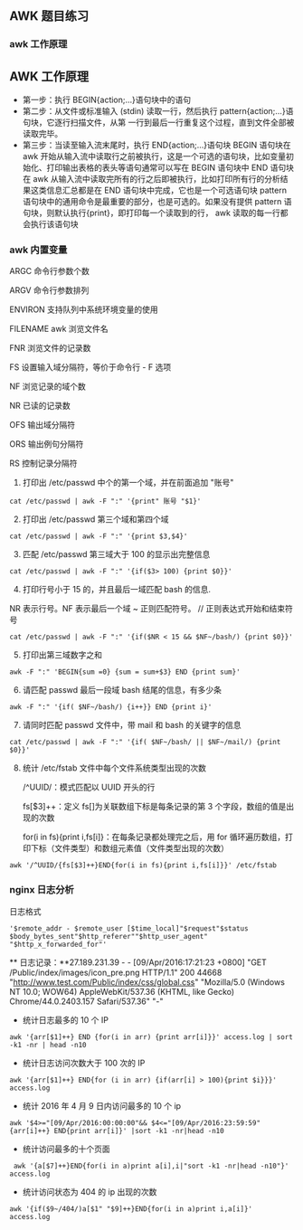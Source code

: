 ## AWK 题目练习

### awk 工作原理

## AWK 工作原理

- 第一步：执行 BEGIN{action;…}语句块中的语句
- 第二步：从文件或标准输入 (stdin) 读取一行，然后执行 pattern{action;…}语句块，它逐行扫描文件，从第 
  一行到最后一行重复这个过程，直到文件全部被读取完毕。
- 第三步：当读至输入流末尾时，执行 END{action;…}语句块 BEGIN 语句块在 awk 开始从输入流中读取行之前被执行，这是一个可选的语句块，比如变量初始化、打印输出表格的表头等语句通常可以写在 BEGIN 语句块中 END 语句块在 awk 从输入流中读取完所有的行之后即被执行，比如打印所有行的分析结果这类信息汇总都是在 END 语句块中完成，它也是一个可选语句块 pattern 语句块中的通用命令是最重要的部分，也是可选的。如果没有提供 pattern 语句块，则默认执行{print}，即打印每一个读取到的行， awk 读取的每一行都会执行该语句块

### awk 内置变量

ARGC          命令行参数个数

ARGV          命令行参数排列

ENVIRON       支持队列中系统环境变量的使用

FILENAME      awk 浏览文件名

FNR           浏览文件的记录数

FS            设置输入域分隔符，等价于命令行 - F 选项

NF            浏览记录的域个数

NR            已读的记录数

OFS           输出域分隔符

ORS           输出例句分隔符

RS            控制记录分隔符

1. 打印出 /etc/passwd 中个的第一个域，并在前面追加 "账号"

```shell
cat /etc/passwd | awk -F ":" '{print" 账号 "$1}'
```

2. 打印出 /etc/passwd 第三个域和第四个域 

```shell
cat /etc/passwd | awk -F ":" '{print $3,$4}'
```

3. 匹配 /etc/passwd 第三域大于 100 的显示出完整信息 

```shell
cat /etc/passwd | awk -F ":" '{if($3> 100) {print $0}}'
```

4. 打印行号小于 15 的，并且最后一域匹配 bash 的信息. 

NR 表示行号。NF 表示最后一个域 ~ 正则匹配符号。 // 正则表达式开始和结束符号

```shell
cat /etc/passwd | awk -F ":" '{if($NR < 15 && $NF~/bash/) {print $0}}'
```

5. 打印出第三域数字之和 

```SHELL
awk -F ":" 'BEGIN{sum =0} {sum = sum+$3} END {print sum}'
```

6. 请匹配 passwd 最后一段域 bash 结尾的信息，有多少条 

```shell
awk -F ":" '{if( $NF~/bash/) {i++}} END {print i}'
```

7. 请同时匹配 passwd 文件中，带 mail 和 bash 的关键字的信息 

```shell
cat /etc/passwd | awk -F ":" '{if( $NF~/bash/ || $NF~/mail/) {print $0}}'
```

8. 统计 /etc/fstab 文件中每个文件系统类型出现的次数

   /^UUID/：模式匹配以 UUID 开头的行 

    fs[$3]++：定义 fs[]为关联数组下标是每条记录的第 3 个字段，数组的值是出现的次数  

   for(i in fs){print i,fs[i]}：在每条记录都处理完之后，用 for 循环遍历数组，打印下标（文件类型）和数组元素值（文件类型出现的次数） 

```shell
awk '/^UUID/{fs[$3]++}END{for(i in fs){print i,fs[i]}}' /etc/fstab
```

### nginx 日志分析

日志格式

`'$remote_addr - $remote_user [$time_local]"$request"$status $body_bytes_sent"$http_referer""$http_user_agent" "$http_x_forwarded_for"' `

** 日志记录：**27.189.231.39 - - [09/Apr/2016:17:21:23 +0800] "GET /Public/index/images/icon_pre.png HTTP/1.1" 200 44668 "http://www.test.com/Public/index/css/global.css" "Mozilla/5.0 (Windows NT 10.0; WOW64) AppleWebKit/537.36 (KHTML, like Gecko) Chrome/44.0.2403.157 Safari/537.36" "-" 

- 统计日志最多的 10 个 IP

```shell
awk '{arr[$1]++} END {for(i in arr) {print arr[i]}}' access.log | sort -k1 -nr | head -n10
```

- 统计日志访问次数大于 100 次的 IP

```shell
awk '{arr[$1]++} END{for (i in arr) {if(arr[i] > 100){print $i}}}' access.log
```

- 统计 2016 年 4 月 9 日内访问最多的 10 个 ip

```shell
awk '$4>="[09/Apr/2016:00:00:00"&& $4<="[09/Apr/2016:23:59:59"{arr[i]++} END{print arr[i]}' |sort -k1 -nr|head -n10
```

- 统计访问最多的十个页面

```shell
 awk '{a[$7]++}END{for(i in a)print a[i],i|"sort -k1 -nr|head -n10"}' access.log
```

- 统计访问状态为 404 的 ip 出现的次数

```shell
awk '{if($9~/404/)a[$1" "$9]++}END{for(i in a)print i,a[i]}' access.log
```

